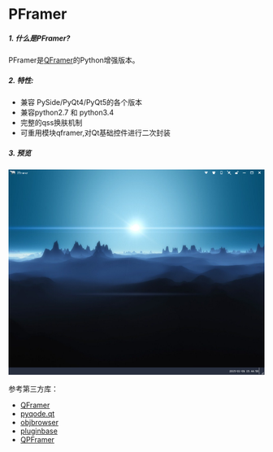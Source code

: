 PFramer
=======

##### 1. 什么是PFramer?
PFramer是[QFramer](https://github.com/dragondjf/QFramer)的Python增强版本。

##### 2. 特性:

+ 兼容 PySide/PyQt4/PyQt5的各个版本
+ 兼容python2.7 和 python3.4
+ 完整的qss换肤机制
+ 可重用模块qframer,对Qt基础控件进行二次封装

##### 3. 预览
![1](./doc/preview.png)

参考第三方库：

+ [QFramer](https://github.com/dragondjf/QFramer)
+ [pyqode.qt](https://github.com/pyQode/pyqode.qt)
+ [objbrowser](https://github.com/titusjan/objbrowser)
+ [pluginbase](https://github.com/mitsuhiko/pluginbase)
+ [QPFramer](https://github.com/dragondjf/QPFramer)
